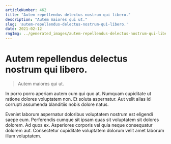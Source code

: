 ```yaml
---
articleNumber: 462
title: "Autem repellendus delectus nostrum qui libero."
description: "Autem maiores qui ut."
slug: 'autem-repellendus-delectus-nostrum-qui-libero.'
date: 2021-02-12
rngImg: ../generated_images/autem-repellendus-delectus-nostrum-qui-libero..jpg
---
```


# Autem repellendus delectus nostrum qui libero.

> Autem maiores qui ut.

In porro porro aperiam autem cum qui quo at. Numquam cupiditate ut ratione dolores voluptatem non. Et soluta aspernatur. Aut velit alias id corrupti assumenda blanditiis nobis dolore natus.
 Eveniet laborum aspernatur doloribus voluptatem nostrum est eligendi saepe eum. Perferendis cumque sit ipsam quas sit voluptatem sit dolores dolorem. Ad quos ex. Asperiores corporis vel quia neque consequatur dolorem aut. Consectetur cupiditate voluptatem dolorum velit amet laborum illum voluptatem.
